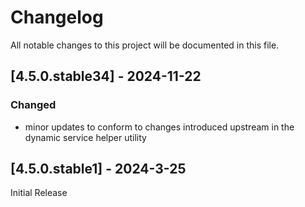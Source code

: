# Changelog

All notable changes to this project will be documented in this file.

## [4.5.0.stable34] - 2024-11-22

### Changed

- minor updates to conform to changes introduced upstream in the dynamic service helper utility


## [4.5.0.stable1] - 2024-3-25

Initial Release
